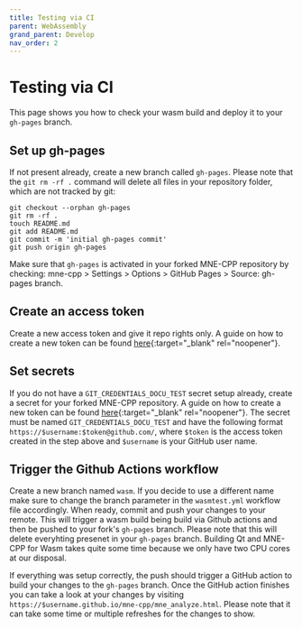 ```yaml
---
title: Testing via CI
parent: WebAssembly
grand_parent: Develop
nav_order: 2
---
```

# Testing via CI

This page shows you how to check your wasm build and deploy it to your `gh-pages` branch. 

## Set up gh-pages

If not present already, create a new branch called `gh-pages`. Please note that the `git rm -rf .` command will delete all files in your repository folder, which are not tracked by git:
```
git checkout --orphan gh-pages
git rm -rf .
touch README.md
git add README.md
git commit -m 'initial gh-pages commit'
git push origin gh-pages
```

Make sure that `gh-pages` is activated in your forked MNE-CPP repository by checking: mne-cpp > Settings > Options > GitHub Pages > Source: gh-pages branch.

## Create an access token

Create a new access token and give it repo rights only. A guide on how to create a new token can be found [here](https://help.github.com/en/github/authenticating-to-github/creating-a-personal-access-token-for-the-command-line){:target="_blank" rel="noopener"}.

## Set secrets

If you do not have a `GIT_CREDENTIALS_DOCU_TEST` secret setup already, create a secret for your forked MNE-CPP repository. A guide on how to create a new token can be found [here](https://help.github.com/en/actions/automating-your-workflow-with-github-actions/creating-and-using-encrypted-secrets#creating-encrypted-secrets){:target="_blank" rel="noopener"}. The secret must be named `GIT_CREDENTIALS_DOCU_TEST` and have the following format `https://$username:$token@github.com/`, where `$token` is the access token created in the step above and `$username` is your GitHub user name.

## Trigger the Github Actions workflow

Create a new branch named `wasm`. If you decide to use a different name make sure to change the branch parameter in the `wasmtest.yml` workflow file accordingly. When ready, commit and push your changes to your remote. This will trigger a wasm build being build via Github actions and then be pushed to your fork's `gh-pages` branch. Please note that this will delete everyhting presenet in your `gh-pages` branch. Building Qt and MNE-CPP for Wasm takes quite some time because we only have two CPU cores at our disposal.

If everything was setup correctly, the push should trigger a GitHub action to build your changes to the `gh-pages` branch. Once the GitHub action finishes you can take a look at your changes by visiting `https://$username.github.io/mne-cpp/mne_analyze.html`. Please note that it can take some time or multiple refreshes for the changes to show.